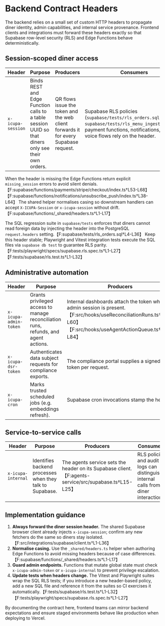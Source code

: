 # Backend Contract Headers

The backend relies on a small set of custom HTTP headers to propagate diner identity, admin capabilities, and internal service provenance. Frontend clients and integrations must forward these headers exactly so that Supabase row-level security (RLS) and Edge Functions behave deterministically.

## Session-scoped diner access

| Header | Purpose | Producers | Consumers |
| --- | --- | --- | --- |
| `x-icupa-session` | Binds REST and Edge Function calls to a table session UUID so that diners only see their own orders. | QR flows issue the token and the web client forwards it for every Supabase request. | Supabase RLS policies (`supabase/tests/rls_orders.sql`, `supabase/tests/rls_menu_ingestions.sql`), payment functions, notifications, and voice flows rely on the header. |

When the header is missing the Edge Functions return explicit `missing_session` errors to avoid silent denials.【F:supabase/functions/payments/stripe/checkout/index.ts†L53-L68】【F:supabase/functions/notifications/unsubscribe_push/index.ts†L38-L64】 The shared helper normalises casing so downstream handlers can accept `X-ICUPA-Session` or `x-icupa-session` without drift.【F:supabase/functions/_shared/headers.ts†L1-L17】

The SQL regression suite in `supabase/tests` enforces that diners cannot read foreign data by injecting the header into the PostgreSQL `request.headers` setting.【F:supabase/tests/rls_orders.sql†L4-L36】 Keep this header stable; Playwright and Vitest integration tests execute the SQL files via `supabase db test` to guarantee RLS parity.【F:tests/playwright/specs/supabase.rls.spec.ts†L1-L27】【F:tests/supabase/rls.test.ts†L1-L32】

## Administrative automation

| Header | Purpose | Producers | Consumers |
| --- | --- | --- | --- |
| `x-icupa-admin-token` | Grants privileged access to manage reconciliation runs, refunds, and agent actions. | Internal dashboards attach the token when an admin session is present.【F:src/hooks/useReconciliationRuns.ts†L20-L60】【F:src/hooks/useAgentActionQueue.ts†L60-L84】 | Edge Functions validate the token before mutating protected resources.【F:supabase/functions/admin/agent_actions/index.ts†L189-L210】【F:supabase/functions/payments/refund/index.ts†L21-L30】 |
| `x-icupa-dsr-token` | Authenticates data subject requests for compliance exports. | The compliance portal supplies a signed token per request. | The DSR Edge Function rejects calls without the header.【F:supabase/functions/compliance/dsr/index.ts†L24-L42】 |
| `x-icupa-cron` | Marks trusted scheduled jobs (e.g. embeddings refresh). | Supabase cron invocations stamp the header. | Security definer functions check the header before executing.【F:supabase/migrations/20240221000000_phase1_embedding_cron.sql†L49-L68】 |

## Service-to-service calls

| Header | Purpose | Producers | Consumers |
| --- | --- | --- | --- |
| `x-icupa-internal` | Identifies backend processes when they talk to Supabase. | The agents service sets the header on its Supabase client.【F:agents-service/src/supabase.ts†L15-L25】 | RLS policies and audit logs can distinguish internal calls from diner interactions. |

## Implementation guidance

1. **Always forward the diner session header.** The shared Supabase browser client already injects `x-icupa-session`; confirm any new fetchers do the same so diners stay isolated.【F:src/integrations/supabase/client.ts†L1-L36】
2. **Normalise casing.** Use the `_shared/headers.ts` helper when authoring Edge Functions to avoid missing headers because of case differences.【F:supabase/functions/_shared/headers.ts†L1-L17】
3. **Guard admin endpoints.** Functions that mutate global state must check `x-icupa-admin-token` or `x-icupa-internal` to prevent privilege escalation.
4. **Update tests when headers change.** The Vitest and Playwright suites wrap the SQL RLS tests; if you introduce a new header-based policy, add a new SQL file and reference it from the suites so CI exercises it automatically.【F:tests/supabase/rls.test.ts†L1-L32】【F:tests/playwright/specs/supabase.rls.spec.ts†L1-L27】

By documenting the contract here, frontend teams can mirror backend expectations and ensure staged environments behave like production when deploying to Vercel.
